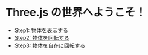 # Three.js の世界へようこそ！

- [Step1: 物体を表示する](./step1/)
- [Step2: 物体を回転する](./step2/)
- [Step3: 物体を自在に回転する](./step3/)
